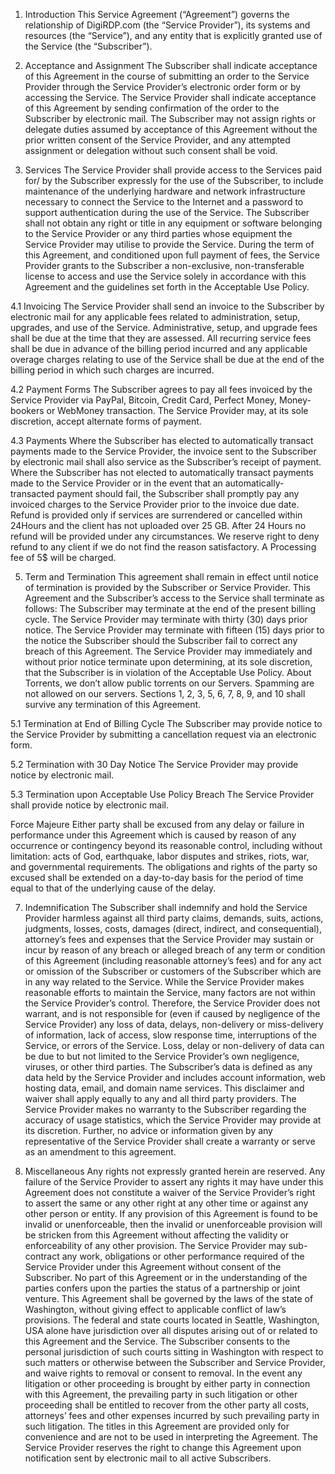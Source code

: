 1. Introduction
This Service Agreement (“Agreement”) governs the relationship of DigiRDP.com (the “Service Provider”), its systems and resources (the “Service”), and any entity that is explicitly granted use of the Service (the “Subscriber”).

2. Acceptance and Assignment
The Subscriber shall indicate acceptance of this Agreement in the course of submitting an order to the Service Provider through the Service Provider’s electronic order form or by accessing the Service. The Service Provider shall indicate acceptance of this Agreement by sending confirmation of the order to the Subscriber by electronic mail. The Subscriber may not assign rights or delegate duties assumed by acceptance of this Agreement without the prior written consent of the Service Provider, and any attempted assignment or delegation without such consent shall be void.

3. Services
The Service Provider shall provide access to the Services paid for/ by the Subscriber expressly for the use of the Subscriber, to include maintenance of the underlying hardware and network infrastructure necessary to connect the Service to the Internet and a password to support authentication during the use of the Service. The Subscriber shall not obtain any right or title in any equipment or software belonging to the Service Provider or any third parties whose equipment the Service Provider may utilise to provide the Service. During the term of this Agreement, and conditioned upon full payment of fees, the Service Provider grants to the Subscriber a non-exclusive, non-transferable license to access and use the Service solely in accordance with this Agreement and the guidelines set forth in the Acceptable Use Policy.

4.1 Invoicing
The Service Provider shall send an invoice to the Subscriber by electronic mail for any applicable fees related to administration, setup, upgrades, and use of the Service. Administrative, setup, and upgrade fees shall be due at the time that they are assessed. All recurring service fees shall be due in advance of the billing period incurred and any applicable overage charges relating to use of the Service shall be due at the end of the billing period in which such charges are incurred.

4.2 Payment Forms
The Subscriber agrees to pay all fees invoiced by the Service Provider via PayPal, Bitcoin, Credit Card, Perfect Money, Money-bookers or WebMoney transaction. The Service Provider may, at its sole discretion, accept alternate forms of payment.

4.3 Payments
Where the Subscriber has elected to automatically transact payments made to the Service Provider, the invoice sent to the Subscriber by electronic mail shall also service as the Subscriber’s receipt of payment. Where the Subscriber has not elected to automatically transact payments made to the Service Provider or in the event that an automatically-transacted payment should fail, the Subscriber shall promptly pay any invoiced charges to the Service Provider prior to the invoice due date. Refund is provided only if services are surrendered or cancelled within 24Hours and the client has not uploaded over 25 GB. After 24 Hours no refund will be provided under any circumstances. We reserve right to deny refund to any client if we do not find the reason satisfactory. A Processing fee of 5$ will be charged.

5. Term and Termination
This agreement shall remain in effect until notice of termination is provided by the Subscriber or Service Provider. This Agreement and the Subscriber’s access to the Service shall terminate as follows:
The Subscriber may terminate at the end of the present billing cycle.
The Service Provider may terminate with thirty (30) days prior notice.
The Service Provider may terminate with fifteen (15) days prior to the notice the Subscriber should the Subscriber fail to correct any breach of this Agreement.
The Service Provider may immediately and without prior notice terminate upon determining, at its sole discretion, that the Subscriber is in violation of the Acceptable Use Policy.
About Torrents, we don’t allow public torrents on our Servers.
Spamming are not allowed on our servers.
Sections 1, 2, 3, 5, 6, 7, 8, 9, and 10 shall survive any termination of this Agreement.

5.1 Termination at End of Billing Cycle
The Subscriber may provide notice to the Service Provider by submitting a cancellation request via an electronic form.

5.2 Termination with 30 Day Notice
The Service Provider may provide notice by electronic mail.

5.3 Termination upon Acceptable Use Policy Breach
The Service Provider shall provide notice by electronic mail.

Force Majeure
Either party shall be excused from any delay or failure in performance under this Agreement which is caused by reason of any occurrence or contingency beyond its reasonable control, including without limitation: acts of God, earthquake, labor disputes and strikes, riots, war, and governmental requirements. The obligations and rights of the party so excused shall be extended on a day-to-day basis for the period of time equal to that of the underlying cause of the delay.

7. Indemnification
The Subscriber shall indemnify and hold the Service Provider harmless against all third party claims, demands, suits, actions, judgments, losses, costs, damages (direct, indirect, and consequential), attorney’s fees and expenses that the Service Provider may sustain or incur by reason of any breach or alleged breach of any term or condition of this Agreement (including reasonable attorney’s fees) and for any act or omission of the Subscriber or customers of the Subscriber which are in any way related to the Service. While the Service Provider makes reasonable efforts to maintain the Service, many factors are not within the Service Provider’s control. Therefore, the Service Provider does not warrant, and is not responsible for (even if caused by negligence of the Service Provider) any loss of data, delays, non-delivery or miss-delivery of information, lack of access, slow response time, interruptions of the Service, or errors of the Service. Loss, delay or non-delivery of data can be due to but not limited to the Service Provider’s own negligence, viruses, or other third parties. The Subscriber’s data is defined as any data held by the Service Provider and includes account information, web hosting data, email, and domain name services. This disclaimer and waiver shall apply equally to any and all third party providers. The Service Provider makes no warranty to the Subscriber regarding the accuracy of usage statistics, which the Service Provider may provide at its discretion. Further, no advice or information given by any representative of the Service Provider shall create a warranty or serve as an amendment to this agreement.

8. Miscellaneous
Any rights not expressly granted herein are reserved. Any failure of the Service Provider to assert any rights it may have under this Agreement does not constitute a waiver of the Service Provider’s right to assert the same or any other right at any other time or against any other person or entity. If any provision of this Agreement is found to be invalid or unenforceable, then the invalid or unenforceable provision will be stricken from this Agreement without affecting the validity or enforceability of any other provision. The Service Provider may sub-contract any work, obligations or other performance required of the Service Provider under this Agreement without consent of the Subscriber. No part of this Agreement or in the understanding of the parties confers upon the parties the status of a partnership or joint venture. This Agreement shall be governed by the laws of the state of Washington, without giving effect to applicable conflict of law’s provisions. The federal and state courts located in Seattle, Washington, USA alone have jurisdiction over all disputes arising out of or related to this Agreement and the Service. The Subscriber consents to the personal jurisdiction of such courts sitting in Washington with respect to such matters or otherwise between the Subscriber and Service Provider, and waive rights to removal or consent to removal. In the event any litigation or other proceeding is brought by either party in connection with this Agreement, the prevailing party in such litigation or other proceeding shall be entitled to recover from the other party all costs, attorneys’ fees and other expenses incurred by such prevailing party in such litigation. The titles in this Agreement are provided only for convenience and are not to be used in interpreting the Agreement. The Service Provider reserves the right to change this Agreement upon notification sent by electronic mail to all active Subscribers.